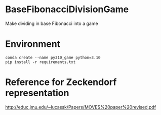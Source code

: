 # BaseFibonacciDivisionGame
Make dividing in base Fibonacci into a game

# Environment
```
conda create --name py310_game python=3.10
pip install -r requirements.txt
```

# Reference for Zeckendorf representation
http://educ.jmu.edu/~lucassk/Papers/MOVES%20paper%20revised.pdf
